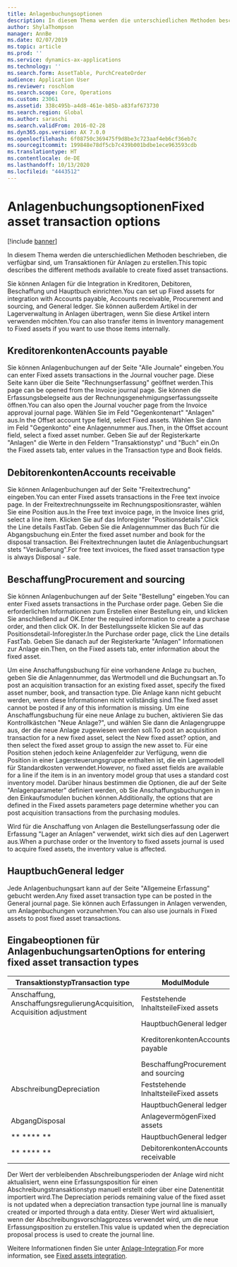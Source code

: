 ```yaml
---
title: Anlagenbuchungsoptionen
description: In diesem Thema werden die unterschiedlichen Methoden beschrieben, die verfügbar sind, um Transaktionen für Anlagen zu erstellen.
author: ShylaThompson
manager: AnnBe
ms.date: 02/07/2019
ms.topic: article
ms.prod: ''
ms.service: dynamics-ax-applications
ms.technology: ''
ms.search.form: AssetTable, PurchCreateOrder
audience: Application User
ms.reviewer: roschlom
ms.search.scope: Core, Operations
ms.custom: 23061
ms.assetid: 338c495b-a4d8-461e-b85b-a83faf673730
ms.search.region: Global
ms.author: saraschi
ms.search.validFrom: 2016-02-28
ms.dyn365.ops.version: AX 7.0.0
ms.openlocfilehash: 6f08750c369475f9d8be3c723aaf4eb6cf36eb7c
ms.sourcegitcommit: 199848e78df5cb7c439b001bdbe1ece963593cdb
ms.translationtype: HT
ms.contentlocale: de-DE
ms.lasthandoff: 10/13/2020
ms.locfileid: "4443512"
---
```

# <a name="fixed-asset-transaction-options"></a><span data-ttu-id="0ad78-103">Anlagenbuchungsoptionen</span><span class="sxs-lookup"><span data-stu-id="0ad78-103">Fixed asset transaction options</span></span>

[!include [banner](../includes/banner.md)]

<span data-ttu-id="0ad78-104">In diesem Thema werden die unterschiedlichen Methoden beschrieben, die verfügbar sind, um Transaktionen für Anlagen zu erstellen.</span><span class="sxs-lookup"><span data-stu-id="0ad78-104">This topic describes the different methods available to create fixed asset transactions.</span></span>

<span data-ttu-id="0ad78-105">Sie können Anlagen für die Integration in Kreditoren, Debitoren, Beschaffung und Hauptbuch einrichten.</span><span class="sxs-lookup"><span data-stu-id="0ad78-105">You can set up Fixed assets for integration with Accounts payable, Accounts receivable, Procurement and sourcing, and General ledger.</span></span> <span data-ttu-id="0ad78-106">Sie können außerdem Artikel in der Lagerverwaltung in Anlagen übertragen, wenn Sie diese Artikel intern verwenden möchten.</span><span class="sxs-lookup"><span data-stu-id="0ad78-106">You can also transfer items in Inventory management to Fixed assets if you want to use those items internally.</span></span>

## <a name="accounts-payable"></a><span data-ttu-id="0ad78-107">Kreditorenkonten</span><span class="sxs-lookup"><span data-stu-id="0ad78-107">Accounts payable</span></span>
<span data-ttu-id="0ad78-108">Sie können Anlagenbuchungen auf der Seite "Alle Journale" eingeben.</span><span class="sxs-lookup"><span data-stu-id="0ad78-108">You can enter Fixed assets transactions in the Journal voucher page.</span></span> <span data-ttu-id="0ad78-109">Diese Seite kann über die Seite "Rechnungserfassung" geöffnet werden.</span><span class="sxs-lookup"><span data-stu-id="0ad78-109">This page can be opened from the Invoice journal page.</span></span> <span data-ttu-id="0ad78-110">Sie können die Erfassungsbelegseite aus der Rechnungsgenehmigungserfassungsseite öffnen.</span><span class="sxs-lookup"><span data-stu-id="0ad78-110">You can also open the Journal voucher page from the Invoice approval journal page.</span></span> <span data-ttu-id="0ad78-111">Wählen Sie im Feld "Gegenkontenart" "Anlagen" aus.</span><span class="sxs-lookup"><span data-stu-id="0ad78-111">In the Offset account type field, select Fixed assets.</span></span> <span data-ttu-id="0ad78-112">Wählen Sie dann im Feld "Gegenkonto" eine Anlagennummer aus.</span><span class="sxs-lookup"><span data-stu-id="0ad78-112">Then, in the Offset account field, select a fixed asset number.</span></span> <span data-ttu-id="0ad78-113">Geben Sie auf der Registerkarte "Anlagen" die Werte in den Feldern "Transaktionstyp" und "Buch" ein.</span><span class="sxs-lookup"><span data-stu-id="0ad78-113">On the Fixed assets tab, enter values in the Transaction type and Book fields.</span></span>

## <a name="accounts-receivable"></a><span data-ttu-id="0ad78-114">Debitorenkonten</span><span class="sxs-lookup"><span data-stu-id="0ad78-114">Accounts receivable</span></span>
<span data-ttu-id="0ad78-115">Sie können Anlagenbuchungen auf der Seite "Freitextrechung" eingeben.</span><span class="sxs-lookup"><span data-stu-id="0ad78-115">You can enter Fixed assets transactions in the Free text invoice page.</span></span>  <span data-ttu-id="0ad78-116">In der Freitextrechnungsseite im Rechnungspositionsraster, wählen Sie eine Position aus.</span><span class="sxs-lookup"><span data-stu-id="0ad78-116">In the Free text invoice page, in the Invoice lines grid, select a line item.</span></span> <span data-ttu-id="0ad78-117">Klicken Sie auf das Inforegister "Positionsdetails".</span><span class="sxs-lookup"><span data-stu-id="0ad78-117">Click the Line details FastTab.</span></span> <span data-ttu-id="0ad78-118">Geben Sie die Anlagennummer das Buch für die Abgangsbuchung ein.</span><span class="sxs-lookup"><span data-stu-id="0ad78-118">Enter the fixed asset number and book for the disposal transaction.</span></span> <span data-ttu-id="0ad78-119">Bei Freitextrechnungen lautet die Anlagenbuchungsart stets "Veräußerung".</span><span class="sxs-lookup"><span data-stu-id="0ad78-119">For free text invoices, the fixed asset transaction type is always Disposal - sale.</span></span>

## <a name="procurement-and-sourcing"></a><span data-ttu-id="0ad78-120">Beschaffung</span><span class="sxs-lookup"><span data-stu-id="0ad78-120">Procurement and sourcing</span></span>
<span data-ttu-id="0ad78-121">Sie können Anlagenbuchungen auf der Seite "Bestellung" eingeben.</span><span class="sxs-lookup"><span data-stu-id="0ad78-121">You can enter Fixed assets transactions in the Purchase order page.</span></span> <span data-ttu-id="0ad78-122">Geben Sie die erforderlichen Informationen zum Erstellen einer Bestellung ein, und klicken Sie anschließend auf OK.</span><span class="sxs-lookup"><span data-stu-id="0ad78-122">Enter the required information to create a purchase order, and then click OK.</span></span> <span data-ttu-id="0ad78-123">In der Bestellungsseite klicken Sie auf das Positionsdetail-Inforegister.</span><span class="sxs-lookup"><span data-stu-id="0ad78-123">In the Purchase order page, click the Line details FastTab.</span></span> <span data-ttu-id="0ad78-124">Geben Sie danach auf der Registerkarte "Anlagen" Informationen zur Anlage ein.</span><span class="sxs-lookup"><span data-stu-id="0ad78-124">Then, on the Fixed assets tab, enter information about the fixed asset.</span></span> 

<span data-ttu-id="0ad78-125">Um eine Anschaffungsbuchung für eine vorhandene Anlage zu buchen, geben Sie die Anlagennummer, das Wertmodell und die Buchungsart an.</span><span class="sxs-lookup"><span data-stu-id="0ad78-125">To post an acquisition transaction for an existing fixed asset, specify the fixed asset number, book, and transaction type.</span></span> <span data-ttu-id="0ad78-126">Die Anlage kann nicht gebucht werden, wenn diese Informationen nicht vollständig sind.</span><span class="sxs-lookup"><span data-stu-id="0ad78-126">The fixed asset cannot be posted if any of this information is missing.</span></span> <span data-ttu-id="0ad78-127">Um eine Anschaffungsbuchung für eine neue Anlage zu buchen, aktivieren Sie das Kontrollkästchen "Neue Anlage?", und wählen Sie dann die Anlagengruppe aus, der die neue Anlage zugewiesen werden soll.</span><span class="sxs-lookup"><span data-stu-id="0ad78-127">To post an acquisition transaction for a new fixed asset, select the New fixed asset? option, and then select the fixed asset group to assign the new asset to.</span></span> <span data-ttu-id="0ad78-128">Für eine Position stehen jedoch keine Anlagenfelder zur Verfügung, wenn die Position in einer Lagersteuerungsgruppe enthalten ist, die ein Lagermodell für Standardkosten verwendet.</span><span class="sxs-lookup"><span data-stu-id="0ad78-128">However, no fixed asset fields are available for a line if the item is in an inventory model group that uses a standard cost inventory model.</span></span> <span data-ttu-id="0ad78-129">Darüber hinaus bestimmen die Optionen, die auf der Seite "Anlagenparameter" definiert werden, ob Sie Anschaffungsbuchungen in den Einkaufsmodulen buchen können.</span><span class="sxs-lookup"><span data-stu-id="0ad78-129">Additionally, the options that are defined in the Fixed assets parameters page determine whether you can post acquisition transactions from the purchasing modules.</span></span> 

<span data-ttu-id="0ad78-130">Wird für die Anschaffung von Anlagen die Bestellungserfassung oder die Erfassung "Lager an Anlagen" verwendet, wirkt sich dies auf den Lagerwert aus.</span><span class="sxs-lookup"><span data-stu-id="0ad78-130">When a purchase order or the Inventory to fixed assets journal is used to acquire fixed assets, the inventory value is affected.</span></span>

## <a name="general-ledger"></a><span data-ttu-id="0ad78-131">Hauptbuch</span><span class="sxs-lookup"><span data-stu-id="0ad78-131">General ledger</span></span>
<span data-ttu-id="0ad78-132">Jede Anlagenbuchungsart kann auf der Seite "Allgemeine Erfassung" gebucht werden.</span><span class="sxs-lookup"><span data-stu-id="0ad78-132">Any fixed asset transaction type can be posted in the General journal page.</span></span> <span data-ttu-id="0ad78-133">Sie können auch Erfassungen in Anlagen verwenden, um Anlagenbuchungen vorzunehmen.</span><span class="sxs-lookup"><span data-stu-id="0ad78-133">You can also use journals in Fixed assets to post fixed asset transactions.</span></span>

## <a name="options-for-entering-fixed-asset-transaction-types"></a><span data-ttu-id="0ad78-134">Eingabeoptionen für Anlagenbuchungsarten</span><span class="sxs-lookup"><span data-stu-id="0ad78-134">Options for entering fixed asset transaction types</span></span>


| <span data-ttu-id="0ad78-135">Transaktionstyp</span><span class="sxs-lookup"><span data-stu-id="0ad78-135">Transaction type</span></span>                    | <span data-ttu-id="0ad78-136">Modul</span><span class="sxs-lookup"><span data-stu-id="0ad78-136">Module</span></span>                   | <span data-ttu-id="0ad78-137">Optionen</span><span class="sxs-lookup"><span data-stu-id="0ad78-137">Options</span></span>                                   |
|-------------------------------------|--------------------------|-------------------------------------------|
| <span data-ttu-id="0ad78-138">Anschaffung, Anschaffungsregulierung</span><span class="sxs-lookup"><span data-stu-id="0ad78-138">Acquisition, Acquisition adjustment</span></span> | <span data-ttu-id="0ad78-139">Feststehende Inhaltsteile</span><span class="sxs-lookup"><span data-stu-id="0ad78-139">Fixed assets</span></span>             | <span data-ttu-id="0ad78-140">Anlagen, Bestand für Anlagen</span><span class="sxs-lookup"><span data-stu-id="0ad78-140">Fixed assets, Inventory to fixed assets</span></span>   |
|                                     | <span data-ttu-id="0ad78-141">Hauptbuch</span><span class="sxs-lookup"><span data-stu-id="0ad78-141">General ledger</span></span>           | <span data-ttu-id="0ad78-142">Allgemeine Erfassung</span><span class="sxs-lookup"><span data-stu-id="0ad78-142">General journal</span></span>                           |
|                                     | <span data-ttu-id="0ad78-143">Kreditorenkonten</span><span class="sxs-lookup"><span data-stu-id="0ad78-143">Accounts payable</span></span>         | <span data-ttu-id="0ad78-144">Rechnungserfassung und Rechnungsgenehmigungserfassung</span><span class="sxs-lookup"><span data-stu-id="0ad78-144">Invoice journal, Invoice approval journal</span></span> |
|                                     | <span data-ttu-id="0ad78-145">Beschaffung</span><span class="sxs-lookup"><span data-stu-id="0ad78-145">Procurement and sourcing</span></span> | <span data-ttu-id="0ad78-146">Bestellung</span><span class="sxs-lookup"><span data-stu-id="0ad78-146">Purchase order</span></span>                            |
| <span data-ttu-id="0ad78-147">Abschreibung</span><span class="sxs-lookup"><span data-stu-id="0ad78-147">Depreciation</span></span>                        | <span data-ttu-id="0ad78-148">Feststehende Inhaltsteile</span><span class="sxs-lookup"><span data-stu-id="0ad78-148">Fixed assets</span></span>             | <span data-ttu-id="0ad78-149">Feststehende Inhaltsteile</span><span class="sxs-lookup"><span data-stu-id="0ad78-149">Fixed assets</span></span>                              |
|                                     | <span data-ttu-id="0ad78-150">Hauptbuch</span><span class="sxs-lookup"><span data-stu-id="0ad78-150">General ledger</span></span>           | <span data-ttu-id="0ad78-151">Allgemeine Erfassung</span><span class="sxs-lookup"><span data-stu-id="0ad78-151">General journal</span></span>                           |
| <span data-ttu-id="0ad78-152">Abgang</span><span class="sxs-lookup"><span data-stu-id="0ad78-152">Disposal</span></span>                            | <span data-ttu-id="0ad78-153">Anlagevermögen</span><span class="sxs-lookup"><span data-stu-id="0ad78-153">Fixed assets</span></span>             | <span data-ttu-id="0ad78-154">Anlagevermögen</span><span class="sxs-lookup"><span data-stu-id="0ad78-154">Fixed assets</span></span>                              |
| <span data-ttu-id="0ad78-155">\*\* \*\*</span><span class="sxs-lookup"><span data-stu-id="0ad78-155">\*\* \*\*</span></span>                               | <span data-ttu-id="0ad78-156">Hauptbuch</span><span class="sxs-lookup"><span data-stu-id="0ad78-156">General ledger</span></span>           | <span data-ttu-id="0ad78-157">Allgemeine Erfassung</span><span class="sxs-lookup"><span data-stu-id="0ad78-157">General journal</span></span>                           |
| <span data-ttu-id="0ad78-158">\*\* \*\*</span><span class="sxs-lookup"><span data-stu-id="0ad78-158">\*\* \*\*</span></span>                               | <span data-ttu-id="0ad78-159">Debitorenkonten</span><span class="sxs-lookup"><span data-stu-id="0ad78-159">Accounts receivable</span></span>      | <span data-ttu-id="0ad78-160">Freitextrechnung</span><span class="sxs-lookup"><span data-stu-id="0ad78-160">Free text invoice</span></span>                         |


<span data-ttu-id="0ad78-161">Der Wert der verbleibenden Abschreibungsperioden der Anlage wird nicht aktualisiert, wenn eine Erfassungsposition für einen Abschreibungstransaktionstyp manuell erstellt oder über eine Datenentität importiert wird.</span><span class="sxs-lookup"><span data-stu-id="0ad78-161">The Depreciation periods remaining value of the fixed asset is not updated when a depreciation transaction type journal line is manually created or imported through a data entity.</span></span> <span data-ttu-id="0ad78-162">Dieser Wert wird aktualisiert, wenn der Abschreibungsvorschlagprozess verwendet wird, um die neue Erfassungsposition zu erstellen.</span><span class="sxs-lookup"><span data-stu-id="0ad78-162">This value is updated when the depreciation proposal process is used to create the journal line.</span></span>

<span data-ttu-id="0ad78-163">Weitere Informationen finden Sie unter [Anlage-Integration](fixed-asset-integration.md).</span><span class="sxs-lookup"><span data-stu-id="0ad78-163">For more information, see [Fixed assets integration](fixed-asset-integration.md).</span></span>
